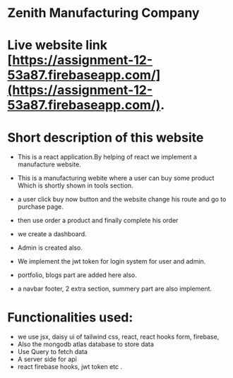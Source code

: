 # Zenith Manufacturing Company

# Live website link [https://assignment-12-53a87.firebaseapp.com/](https://assignment-12-53a87.firebaseapp.com/).

# Short description of this website
- This is a react application.By helping of react we implement a manufacture website.
- This is a manufacturing webite where a user can buy some product Which is shortly shown in tools section.
- a user click buy now button and the website change his route and go to purchase page.

- then use order a product and finally complete his order
- we create a dashboard.
- Admin is created also.
- We implement the jwt token for login system for user and admin.
- portfolio, blogs part are added here also.
- a navbar footer, 2 extra section, summery part are also implement.
# Functionalities used:
- we use jsx, daisy ui of tailwind css, react, react hooks form, firebase, 
- Also the mongodb atlas database to store data 
- Use Query to fetch data
- A server side for api
- react firebase hooks, jwt token etc .
